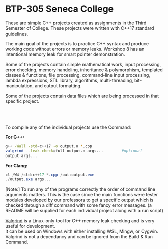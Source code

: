 # BTP-305 Seneca College

These are simple C++ projects created as assignments in the Third Semester of College. These projects were written with C++17 standard guidelines.

The main goal of the projects is to practice C++ syntax and produce working code without errors or memory leaks. Workshop 8 has an intentional memory leak for smart pointer demonstration.

Some of the projects contain simple mathematical work, input processing, error checking, memory handeling, inheritance & polymorphism, templated classes & functions, file processing, command-line input processing, lambda expressions, STL library, algorithms, multi-threading, bit-manipulation, and output formatting.

Some of the projects contain data files which are being processed in that specific project.

<br/>
<br/>
<br/>
To compile any of the individual projects use the Command:

**For G++:**

```bash
g++ -Wall -std=c++17 -o output.o *.cpp
valgrind --leak-check=full output.o args...        #optional
output args...
```

**For Clang:**

```powershell
cl /W4 /std:c++17 *.cpp /out:output.exe
./output.exe args...
```


[Note:] To run any of the programs correctly the order of command line arguments matters. This is the case since the main functions were tester modules developed by our professors to get a specific output which is checked through a diff command with some fancy error messages. (a README will be supplied for each individual project along with a run script)


[Valgrind](https://valgrind.org/) is a Linux-only tool for C++ memory leak checking and is very useful for development.<br/>
It can be used on Windows with either installing WSL, Mingw, or Cygwin.<br/>
Valgrind is not a dependancy and can be ignored from the Build & Run Command.<br/>
